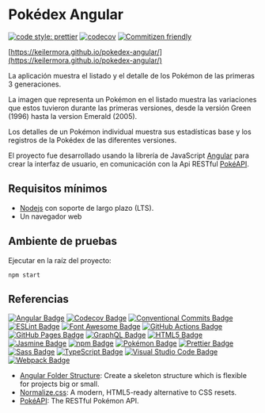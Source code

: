 # Pokédex Angular

[![code style: prettier](https://img.shields.io/badge/code_style-prettier-ff69b4.svg)](https://github.com/prettier/prettier)
[![codecov](https://codecov.io/gh/keilermora/pokedex-angular/branch/master/graph/badge.svg?token=9E0D28IOFT)](https://codecov.io/gh/keilermora/pokedex-angular)
[![Commitizen friendly](https://img.shields.io/badge/commitizen-friendly-brightgreen.svg)](http://commitizen.github.io/cz-cli/)

[https://keilermora.github.io/pokedex-angular/](https://keilermora.github.io/pokedex-angular/)

La aplicación muestra el listado y el detalle de los Pokémon de las primeras 3 generaciones.

La imagen que representa un Pokémon en el listado muestra las variaciones que estos tuvieron durante las primeras versiones, desde la versión Green (1996) hasta la version Emerald (2005).

Los detalles de un Pokémon individual muestra sus estadísticas base y los registros de la Pokédex de las diferentes versiones.

El proyecto fue desarrollado usando la librería de JavaScript [Angular](https://angular.io/) para crear la interfaz de usuario, en comunicación con la Api RESTful [PokéAPI](https://pokeapi.co/).

## Requisitos mínimos

- [Nodejs](https://nodejs.org) con soporte de largo plazo (LTS).
- Un navegador web

## Ambiente de pruebas

Ejecutar en la raíz del proyecto:

```
npm start
```

## Referencias

[![Angular Badge](https://img.shields.io/badge/Angular-DD0031?logo=angular&logoColor=fff&style=flat)](https://angular.io/)
[![Codecov Badge](https://img.shields.io/badge/Codecov-F01F7A?logo=codecov&logoColor=fff&style=flat)](https://about.codecov.io/)
[![Conventional Commits Badge](https://img.shields.io/badge/Conventional%20Commits-FE5196?logo=conventionalcommits&logoColor=fff&style=flat)](https://www.conventionalcommits.org/en/v1.0.0/)
[![ESLint Badge](https://img.shields.io/badge/ESLint-4B32C3?logo=eslint&logoColor=fff&style=flat)](https://eslint.org/)
[![Font Awesome Badge](https://img.shields.io/badge/Font%20Awesome-528DD7?logo=fontawesome&logoColor=fff&style=flat)](https://fontawesome.com/v5/docs/web/use-with/angular)
[![GitHub Actions Badge](https://img.shields.io/badge/GitHub%20Actions-2088FF?logo=githubactions&logoColor=fff&style=flat)](https://github.com/features/actions)
[![GitHub Pages Badge](https://img.shields.io/badge/GitHub%20Pages-222?logo=githubpages&logoColor=fff&style=flat)](https://pages.github.com/)
[![GraphQL Badge](https://img.shields.io/badge/GraphQL-E10098?logo=graphql&logoColor=fff&style=flat)](https://graphql.org/)
[![HTML5 Badge](https://img.shields.io/badge/HTML5-E34F26?logo=html5&logoColor=fff&style=flat)](https://developer.mozilla.org/en-US/docs/Web/HTML)
[![Jasmine Badge](https://img.shields.io/badge/Jasmine-8A4182?logo=jasmine&logoColor=fff&style=flat)](https://jasmine.github.io/)
[![npm Badge](https://img.shields.io/badge/npm-CB3837?logo=npm&logoColor=fff&style=flat)](https://www.npmjs.com/)
[![Pokémon Badge](https://img.shields.io/badge/Pok%C3%A9mon-FFCB05?logo=pokemon&logoColor=000&style=flat)](https://www.pokemon.com/el/pokedex/)
[![Prettier Badge](https://img.shields.io/badge/Prettier-F7B93E?logo=prettier&logoColor=fff&style=flat)](https://prettier.io/)
[![Sass Badge](https://img.shields.io/badge/Sass-C69?logo=sass&logoColor=fff&style=flat)](https://sass-lang.com/guide)
[![TypeScript Badge](https://img.shields.io/badge/TypeScript-3178C6?logo=typescript&logoColor=fff&style=flat)](https://www.typescriptlang.org/)
[![Visual Studio Code Badge](https://img.shields.io/badge/Visual%20Studio%20Code-007ACC?logo=visualstudiocode&logoColor=fff&style=flat)](https://code.visualstudio.com/)
[![Webpack Badge](https://img.shields.io/badge/Webpack-8DD6F9?logo=webpack&logoColor=000&style=flat)](https://webpack.js.org/)

- [Angular Folder Structure](https://angular-folder-structure.readthedocs.io/en/latest/): Create a skeleton structure which is flexible for projects big or small.
- [Normalize.css](https://necolas.github.io/normalize.css/): A modern, HTML5-ready alternative to CSS resets.
- [PokéAPI](https://pokeapi.co/): The RESTful Pokémon API.
